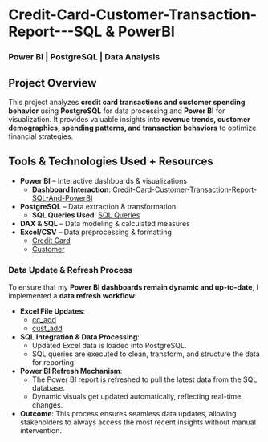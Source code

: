 # Credit-Card-Customer-Transaction-Report---SQL & PowerBI
###  Power BI | PostgreSQL | Data Analysis
## Project Overview
This project analyzes **credit card transactions and customer spending behavior** using **PostgreSQL** for data processing and **Power BI** for visualization. It provides valuable insights into **revenue trends, customer demographics, spending patterns, and transaction behaviors** to optimize financial strategies.

## Tools & Technologies Used + Resources
- **Power BI** – Interactive dashboards & visualizations
    - **Dashboard Interaction**: <a href="https://github.com/akhilanm123/Credit-Card-Customer-Transaction-Report-SQL-And-PowerBI/blob/main/Credit_Card_Customer_Transaction_Report.pbix">Credit-Card-Customer-Transaction-Report-SQL-And-PowerBI</a>
- **PostgreSQL** – Data extraction & transformation
    - **SQL Queries Used**:  <a href="https://github.com/akhilanm123/Credit-Card-Customer-Transaction-Report-SQL-And-PowerBI/blob/main/SQL%20Queries">SQL Queries</a>
- **DAX & SQL** – Data modeling & calculated measures
- **Excel/CSV** – Data preprocessing & formatting
    -  <a href="https://github.com/akhilanm123/Credit-Card-Customer-Transaction-Report-SQL-And-PowerBI/blob/main/credit_card.csv">Credit Card</a>
    -  <a href="https://github.com/akhilanm123/Credit-Card-Customer-Transaction-Report-SQL-And-PowerBI/blob/main/customer.csv">Customer</a>
###  Data Update & Refresh Process
To ensure that my **Power BI dashboards remain dynamic and up-to-date**, I implemented a **data refresh workflow**:
- **Excel File Updates**:
    - <a href="https://github.com/akhilanm123/Credit-Card-Customer-Transaction-Report-SQL-And-PowerBI/blob/main/cc_add.csv">cc_add</a>
    -  <a href="https://github.com/akhilanm123/Credit-Card-Customer-Transaction-Report-SQL-And-PowerBI/blob/main/cust_add.csv">cust_add</a>
- **SQL Integration & Data Processing**:
    - Updated Excel data is loaded into PostgreSQL.
    - SQL queries are executed to clean, transform, and structure the data for reporting.
- **Power BI Refresh Mechanism**:
    - The Power BI report is refreshed to pull the latest data from the SQL database.
    - Dynamic visuals get updated automatically, reflecting real-time changes.
- **Outcome**: This process ensures seamless data updates, allowing stakeholders to always access the most recent insights without manual intervention.
